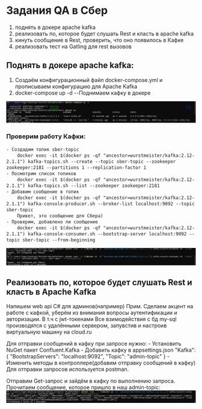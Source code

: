 # Задания QA в Сбер
1) поднять в докере apache kafka
2) реализовать по, которое будет слушать Rest и класть в apache kafka
3) кинуть сообщение в Rest, проверить, что оно появилось в Кафке
4) реализовать тест на Gatling для rest вызовов

## Поднять в докере apache kafka:
1. Создаём конфигурационный файл docker-compose.yml и прописываем конфигурацию для Apache Kafka<br>
2. docker-compose up -d --Поднимаем кафку в докере

![Поднимаем Кафку](Images/2024-06-24_16-51-34.png)

### Проверим работу Кафки:
    - Создадим топик sber-topic 
        docker exec -it $(docker ps -qf "ancestor=wurstmeister/kafka:2.12-2.1.1") kafka-topics.sh --create --topic sber-topic --zookeeper zookeeper:2181 --partitions 1 --replication-factor 1
    - Посмотрим список топиков
        docker exec -it $(docker ps -qf "ancestor=wurstmeister/kafka:2.12-2.1.1") kafka-topics.sh --list --zookeeper zookeeper:2181
    - Добавим сообщение в топик
        docker exec -it $(docker ps -qf "ancestor=wurstmeister/kafka:2.12-2.1.1") kafka-console-producer.sh --broker-list localhost:9092 --topic sber-topic
        Привет, это сообщение для Сбера)
    - Проверим, добавлено ли сообщение
        docker exec -it $(docker ps -qf "ancestor=wurstmeister/kafka:2.12-2.1.1") kafka-console-consumer.sh --bootstrap-server localhost:9092 --topic sber-topic --from-beginning
![Кафка messages](Images/2024-06-24_17-12-26.png)

## Реализовать по, которое будет слушать Rest и класть в Apache Kafka
Напишем web api C# для админов(например)
Прим. Сделаем акцент на работе с кафкой, уберём из внимания вопросы аутентификации и авторизации. В т.ч с jwt-токенами
Все взимодействия с бд my-sql производятся с удалёнными сервером, запувстив и настроив виртуальную машину на cloud.ru

Для отправки сообщений в кафку при запросе нужно:
    - Установить NuGet пакет Confluent.Kafka
    - Добавить кафку в appsettings.json
                "Kafka": {
            "BootstrapServers": "localhost:9092",
            "Topic": "admin-topic"
            }
    - Изменить методы в контроллере(добавим отправку сообщений в кафку)
Для отправки запросов используется postman.

Отправим Get-запрос и зайдём в кафку по выполнению запроса. Прочитаем сообщение, которое пришло в наш admin-topic:
![Вывод сообщения из кафки от Rest](Images/2024-06-24_17-53-52.png)

